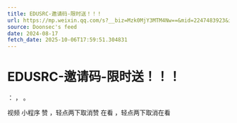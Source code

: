 ```yaml
---
title: EDUSRC-邀请码-限时送！！！
url: https://mp.weixin.qq.com/s?__biz=Mzk0MjY3MTM4Nw==&mid=2247483923&idx=1&sn=8e9ebb51f4db546df52c339fe89d1fda
source: Doonsec's feed
date: 2024-08-17
fetch_date: 2025-10-06T17:59:51.304831
---
```


# EDUSRC-邀请码-限时送！！！

：
，
。

视频
小程序
赞
，轻点两下取消赞
在看
，轻点两下取消在看